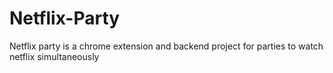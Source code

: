 # Netflix-Party

Netflix party is a chrome extension and backend project for parties to watch netflix simultaneously